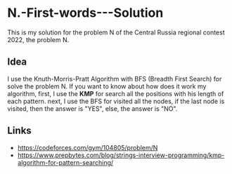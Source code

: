 # N.-First-words---Solution
This is my solution for the problem N of the Central Russia regional contest 2022, the problem N.

## Idea
I use the Knuth-Morris-Pratt Algorithm with BFS (Breadth First Search) for solve the problem N. 
If you want to know about how does it work my algorithm, first, I use the **KMP** for search all the positions with his length of each pattern. next, I use the BFS for visited all the nodes, if the last node is visited, then the answer is "YES", else, the answer is "NO".

## Links
- https://codeforces.com/gym/104805/problem/N
- https://www.prepbytes.com/blog/strings-interview-programming/kmp-algorithm-for-pattern-searching/
